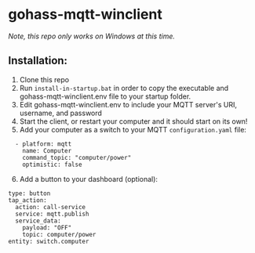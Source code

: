 # gohass-mqtt-winclient

_Note, this repo only works on Windows at this time._

## Installation:

1) Clone this repo
2) Run `install-in-startup.bat` in order to copy the executable and gohass-mqtt-winclient.env file to your startup folder.
3) Edit gohass-mqtt-winclient.env to include your MQTT server's URI, username, and password
4) Start the client, or restart your computer and it should start on its own!
5) Add your computer as a switch to your MQTT `configuration.yaml` file:
```
  - platform: mqtt
    name: Computer
    command_topic: "computer/power"
    optimistic: false
```
6) Add a button to your dashboard (optional):
```
type: button
tap_action:
  action: call-service
  service: mqtt.publish
  service_data:
    payload: "OFF"
    topic: computer/power
entity: switch.computer
```